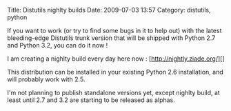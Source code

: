 Title: Distutils nighlty builds
Date: 2009-07-03 13:57
Category: distutils, python

If you want to work (or try to find some bugs in it to help out) with
the latest bleeding-edge Distutils trunk version that will be shipped
with Python 2.7 and Python 3.2, you can do it now !   
  
I am creating a nighlty build every day here now :
[http://nightly.ziade.org/][]   
  
This distribution can be installed in your existing Python 2.6
installation, and will probably work with 2.5.   
  
I'm not planning to publish standalone versions yet, except nighlty
build, at least until 2.7 and 3.2 are starting to be released as alphas.

  [http://nightly.ziade.org/]: http://nightly.ziade.org/
